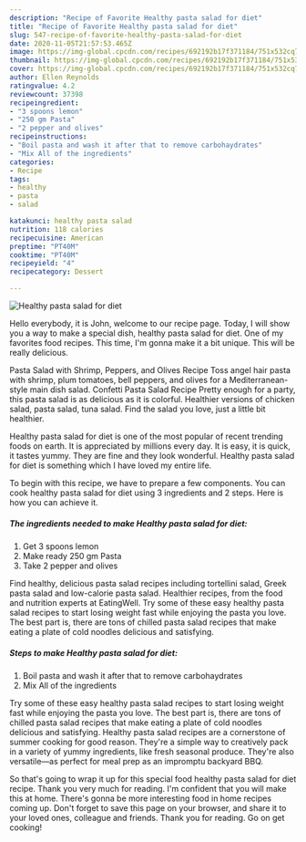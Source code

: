 ```yaml
---
description: "Recipe of Favorite Healthy pasta salad for diet"
title: "Recipe of Favorite Healthy pasta salad for diet"
slug: 547-recipe-of-favorite-healthy-pasta-salad-for-diet
date: 2020-11-05T21:57:53.465Z
image: https://img-global.cpcdn.com/recipes/692192b17f371184/751x532cq70/healthy-pasta-salad-for-diet-recipe-main-photo.jpg
thumbnail: https://img-global.cpcdn.com/recipes/692192b17f371184/751x532cq70/healthy-pasta-salad-for-diet-recipe-main-photo.jpg
cover: https://img-global.cpcdn.com/recipes/692192b17f371184/751x532cq70/healthy-pasta-salad-for-diet-recipe-main-photo.jpg
author: Ellen Reynolds
ratingvalue: 4.2
reviewcount: 37398
recipeingredient:
- "3 spoons lemon"
- "250 gm Pasta"
- "2 pepper and olives"
recipeinstructions:
- "Boil pasta and wash it after that to remove carbohaydrates"
- "Mix All of the ingredients"
categories:
- Recipe
tags:
- healthy
- pasta
- salad

katakunci: healthy pasta salad 
nutrition: 118 calories
recipecuisine: American
preptime: "PT40M"
cooktime: "PT40M"
recipeyield: "4"
recipecategory: Dessert

---
```



![Healthy pasta salad for diet](https://img-global.cpcdn.com/recipes/692192b17f371184/751x532cq70/healthy-pasta-salad-for-diet-recipe-main-photo.jpg)

Hello everybody, it is John, welcome to our recipe page. Today, I will show you a way to make a special dish, healthy pasta salad for diet. One of my favorites food recipes. This time, I'm gonna make it a bit unique. This will be really delicious.

Pasta Salad with Shrimp, Peppers, and Olives Recipe Toss angel hair pasta with shrimp, plum tomatoes, bell peppers, and olives for a Mediterranean-style main dish salad. Confetti Pasta Salad Recipe Pretty enough for a party, this pasta salad is as delicious as it is colorful. Healthier versions of chicken salad, pasta salad, tuna salad. Find the salad you love, just a little bit healthier.

Healthy pasta salad for diet is one of the most popular of recent trending foods on earth. It is appreciated by millions every day. It is easy, it is quick, it tastes yummy. They are fine and they look wonderful. Healthy pasta salad for diet is something which I have loved my entire life.


To begin with this recipe, we have to prepare a few components. You can cook healthy pasta salad for diet using 3 ingredients and 2 steps. Here is how you can achieve it.

<!--inarticleads1-->

##### The ingredients needed to make Healthy pasta salad for diet:

1. Get 3 spoons lemon
1. Make ready 250 gm Pasta
1. Take 2 pepper and olives


Find healthy, delicious pasta salad recipes including tortellini salad, Greek pasta salad and low-calorie pasta salad. Healthier recipes, from the food and nutrition experts at EatingWell. Try some of these easy healthy pasta salad recipes to start losing weight fast while enjoying the pasta you love. The best part is, there are tons of chilled pasta salad recipes that make eating a plate of cold noodles delicious and satisfying. 

<!--inarticleads2-->

##### Steps to make Healthy pasta salad for diet:

1. Boil pasta and wash it after that to remove carbohaydrates
1. Mix All of the ingredients


Try some of these easy healthy pasta salad recipes to start losing weight fast while enjoying the pasta you love. The best part is, there are tons of chilled pasta salad recipes that make eating a plate of cold noodles delicious and satisfying. Healthy pasta salad recipes are a cornerstone of summer cooking for good reason. They&#39;re a simple way to creatively pack in a variety of yummy ingredients, like fresh seasonal produce. They&#39;re also versatile—as perfect for meal prep as an impromptu backyard BBQ. 

So that's going to wrap it up for this special food healthy pasta salad for diet recipe. Thank you very much for reading. I'm confident that you will make this at home. There's gonna be more interesting food in home recipes coming up. Don't forget to save this page on your browser, and share it to your loved ones, colleague and friends. Thank you for reading. Go on get cooking!
